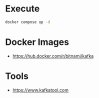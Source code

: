 # Execute
```bash
docker compose up -d
```

# Docker Images
- https://hub.docker.com/r/bitnami/kafka

# Tools
- https://www.kafkatool.com